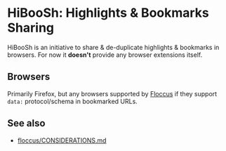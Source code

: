 # HiBooSh: Highlights & Bookmarks Sharing

HiBooSh is an initiative to share & de-duplicate highlights & bookmarks in browsers. For now it
__doesn't__ provide any browser extensions itself.

## Browsers

Primarily Firefox, but any browsers supported by [Floccus](https://github.com/floccusaddon/floccus/)
if they support `data:` protocol/schema in bookmarked URLs.

## See also

- [floccus/CONSIDERATIONS.md](https://github.com/floccusaddon/floccus/blob/develop/CONSIDERATIONS.md)
